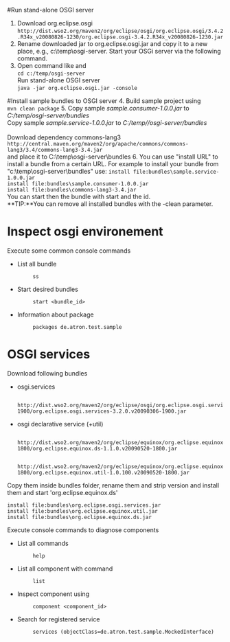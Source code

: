 
#Run stand-alone OSGI server
1. Download org.eclipse.osgi </br>
 `http://dist.wso2.org/maven2/org/eclipse/osgi/org.eclipse.osgi/3.4.2.R34x_v20080826-1230/org.eclipse.osgi-3.4.2.R34x_v20080826-1230.jar`
2. Rename downloaded jar to org.eclipse.osgi.jar and copy it to a new place, e.g., c:\temp\osgi-server. Start your OSGi server via the following command.
3. Open command like and </br>
`cd c:/temp/osgi-server` </br>
 Run stand-alone OSGI server</br>
`java -jar org.eclipse.osgi.jar -console`

#Install sample bundles to OSGI server
4. Build sample project using </br>
`mvn clean package`
5. Copy sample *sample.consumer-1.0.0.jar* to *C:/temp/osgi-server/bundles* </br>
   Copy sample *sample.service-1.0.0.jar* to *C:/temp//osgi-server/bundles* </br></br>
   Download dependency commons-lang3 </br>
	`http://central.maven.org/maven2/org/apache/commons/commons-lang3/3.4/commons-lang3-3.4.jar` </br>
   	and place it to C:\temp\osgi-server\bundles
6. You can use "install URL" to install a bundle from a certain URL. For example to install your bundle from "c:\temp\osgi-server\bundles" use:
	`install file:bundles\sample.service-1.0.0.jar`</br>
	`install file:bundles\sample.consumer-1.0.0.jar`</br>
	`install file:bundles\commons-lang3-3.4.jar`</br>
You can start then the bundle with start and the id. </br>
**TIP:**You can remove all installed bundles with the -clean parameter.
 
# Inspect osgi environement

Execute some common console commands

 - List all bundle
 		
			ss

 - Start desired bundles

			start <bundle_id>
	
 - Information about package

			packages de.atron.test.sample
	

# OSGI services

Download following bundles
 
 - osgi.services 
	
			http://dist.wso2.org/maven2/org/eclipse/osgi/org.eclipse.osgi.services/3.2.0.v20090306-1900/org.eclipse.osgi.services-3.2.0.v20090306-1900.jar
 
 - osgi declarative service (+util)
		
			http://dist.wso2.org/maven2/org/eclipse/equinox/org.eclipse.equinox.ds/1.1.0.v20090520-1800/org.eclipse.equinox.ds-1.1.0.v20090520-1800.jar
	
			http://dist.wso2.org/maven2/org/eclipse/equinox/org.eclipse.equinox.util/1.0.100.v20090520-1800/org.eclipse.equinox.util-1.0.100.v20090520-1800.jar
	
Copy them inside bundles folder, rename them and strip version and install them and start 'org.eclipse.equinox.ds'
	
	install file:bundles\org.eclipse.osgi.services.jar
	install file:bundles\org.eclipse.equinox.util.jar
	install file:bundles\org.eclipse.equinox.ds.jar
	
Execute console commands to diagnose components
 - List all commands

			help
 - List all component with command
 
			list
 - Inspect component using

			component <component_id>
 - Search for registered service

			services (objectClass=de.atron.test.sample.MockedInterface)	